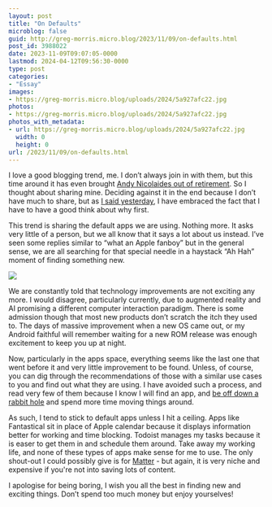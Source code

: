 ```yaml
---
layout: post
title: "On Defaults"
microblog: false
guid: http://greg-morris.micro.blog/2023/11/09/on-defaults.html
post_id: 3988022
date: 2023-11-09T09:07:05-0000
lastmod: 2024-04-12T09:56:30-0000
type: post
categories:
- "Essay"
images:
- https://greg-morris.micro.blog/uploads/2024/5a927afc22.jpg
photos:
- https://greg-morris.micro.blog/uploads/2024/5a927afc22.jpg
photos_with_metadata:
- url: https://greg-morris.micro.blog/uploads/2024/5a927afc22.jpg
  width: 0
  height: 0
url: /2023/11/09/on-defaults.html
---
```

I love a good blogging trend, me. I don’t always join in with them, but this time around it has even brought [Andy Nicolaides out of retirement](https://acn.lol/2023/11/07/default-apps). So I thought about sharing mine. Deciding against it in the end because I don’t have much to share, but as [I said yesterday](/2023/11/08/coffee-shop-adventures.html), I have embraced the fact that I have to have a good think about why first. 

This trend is sharing the default apps we are using. Nothing more. It asks very little of a person, but we all know that it says a lot about us instead. I’ve seen some replies similar to “what an Apple fanboy” but in the general sense, we are all searching for that special needle in a haystack “Ah Hah” moment of finding something new.

![](https://greg-morris.micro.blog/uploads/2024/5a927afc22.jpg)

We are constantly told that technology improvements are not exciting any more. I would disagree, particularly currently, due to augmented reality and AI promising a different computer interaction paradigm. There is some admission though that most new products don’t scratch the itch they used to. The days of massive improvement when a new OS came out, or my Android faithful will remember waiting for a new ROM release was enough excitement to keep you up at night.

Now, particularly in the apps space, everything seems like the last one that went before it and very little improvement to be found. Unless, of course, you can dig through the recommendations of those with a similar use cases to you and find out what they are using. I have avoided such a process, and read very few of them because I know I will find an app, and [be off down a rabbit hole](/2019/07/29/a-new-productivity.html) and spend more time moving things around.

As such, I tend to stick to default apps unless I hit a ceiling. Apps like Fantastical sit in place of Apple calendar because it displays information better for working and time blocking. Todoist manages my tasks because it is easer to get them in and schedule them around. Take away my working life, and none of these types of apps make sense for me to use. The only shout-out I could possibly give is for [Matter](https://getmatter.app) - but again, it is very niche and expensive if you're not into saving lots of content.

I apologise for being boring, I wish you all the best in finding new and exciting things. Don’t spend too much money but enjoy yourselves!
